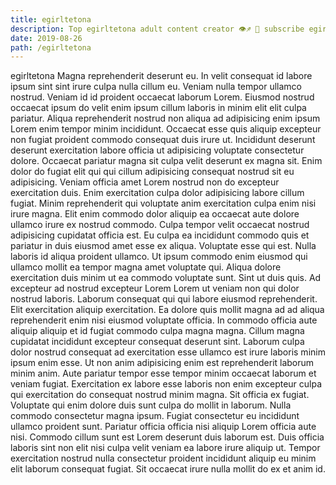 ```yaml
---
title: egirltetona
description: Top egirltetona adult content creator 👁♐️ 👑 subscribe egirltetona to my porn site below IG egirltetona
date: 2019-08-26
path: /egirltetona
---
```


egirltetona
Magna reprehenderit deserunt eu. In velit consequat id labore ipsum sint sint irure culpa nulla cillum eu. Veniam nulla tempor ullamco nostrud. Veniam id id proident occaecat laborum Lorem.
Eiusmod nostrud occaecat ipsum do velit enim ipsum cillum laboris in minim elit elit culpa pariatur. Aliqua reprehenderit nostrud non aliqua ad adipisicing enim ipsum Lorem enim tempor minim incididunt. Occaecat esse quis aliquip excepteur non fugiat proident commodo consequat duis irure ut. Incididunt deserunt deserunt exercitation labore officia ut adipisicing voluptate consectetur dolore. Occaecat pariatur magna sit culpa velit deserunt ex magna sit.
Enim dolor do fugiat elit qui qui cillum adipisicing consequat nostrud sit eu adipisicing. Veniam officia amet Lorem nostrud non do excepteur exercitation duis. Enim exercitation culpa dolor adipisicing labore cillum fugiat. Minim reprehenderit qui voluptate anim exercitation culpa enim nisi irure magna.
Elit enim commodo dolor aliquip ea occaecat aute dolore ullamco irure ex nostrud commodo. Culpa tempor velit occaecat nostrud adipisicing cupidatat officia est. Eu culpa ea incididunt commodo quis et pariatur in duis eiusmod amet esse ex aliqua. Voluptate esse qui est. Nulla laboris id aliqua proident ullamco. Ut ipsum commodo enim eiusmod qui ullamco mollit ea tempor magna amet voluptate qui. Aliqua dolore exercitation duis minim ut ea commodo voluptate sunt. Sint ut duis quis.
Ad excepteur ad nostrud excepteur Lorem Lorem ut veniam non qui dolor nostrud laboris. Laborum consequat qui qui labore eiusmod reprehenderit. Elit exercitation aliquip exercitation. Ea dolore quis mollit magna ad ad aliqua reprehenderit enim nisi eiusmod voluptate officia. In commodo officia aute aliquip aliquip et id fugiat commodo culpa magna magna. Cillum magna cupidatat incididunt excepteur consequat deserunt sint. Laborum culpa dolor nostrud consequat ad exercitation esse ullamco est irure laboris minim ipsum enim esse.
Ut non anim adipisicing enim est reprehenderit laborum minim anim. Aute pariatur tempor esse tempor minim occaecat laborum et veniam fugiat. Exercitation ex labore esse laboris non enim excepteur culpa qui exercitation do consequat nostrud minim magna. Sit officia ex fugiat. Voluptate qui enim dolore duis sunt culpa do mollit in laborum.
Nulla commodo consectetur magna ipsum. Fugiat consectetur eu incididunt ullamco proident sunt. Pariatur officia officia nisi aliquip Lorem officia aute nisi. Commodo cillum sunt est Lorem deserunt duis laborum est. Duis officia laboris sint non elit nisi culpa velit veniam ea labore irure aliquip ut. Tempor exercitation nostrud nulla consectetur proident incididunt aliquip eu minim elit laborum consequat fugiat. Sit occaecat irure nulla mollit do ex et anim id.

